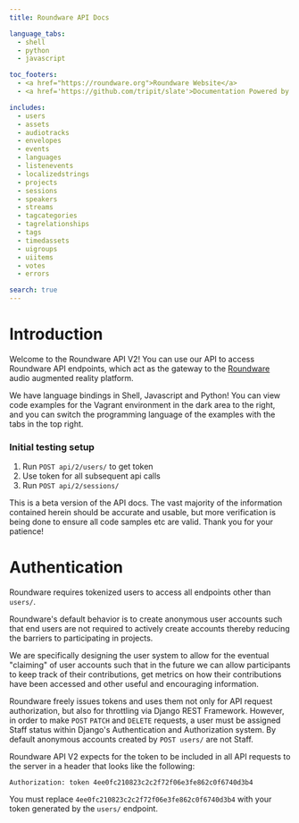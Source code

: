 ```yaml
---
title: Roundware API Docs

language_tabs:
  - shell
  - python
  - javascript

toc_footers:
  - <a href="https://roundware.org">Roundware Website</a>
  - <a href='https://github.com/tripit/slate'>Documentation Powered by Slate</a>

includes:
  - users
  - assets
  - audiotracks
  - envelopes
  - events
  - languages
  - listenevents
  - localizedstrings
  - projects
  - sessions
  - speakers
  - streams
  - tagcategories
  - tagrelationships
  - tags
  - timedassets
  - uigroups
  - uiitems
  - votes
  - errors

search: true
---
```


# Introduction

Welcome to the Roundware API V2! You can use our API to access Roundware API endpoints, which act as the gateway to the [Roundware](https://roundware.org) audio augmented reality platform.

We have language bindings in Shell, Javascript and Python! You can view code examples for the Vagrant environment in the dark area to the right, and you can switch the programming language of the examples with the tabs in the top right.


### Initial testing setup

1. Run `POST api/2/users/` to get token
2. Use token for all subsequent api calls
3. Run `POST api/2/sessions/`

<aside class="warning">
This is a beta version of the API docs. The vast majority of the information contained herein should be accurate and usable, but more verification is being done to ensure all code samples etc are valid. Thank you for your patience!
</aside>

# Authentication

Roundware requires tokenized users to access all endpoints other than `users/`.

Roundware's default behavior is to create anonymous user accounts such that end users are not required to actively create accounts thereby reducing the barriers to participating in projects.

We are specifically designing the user system to allow for the eventual "claiming" of user accounts such that in the future we can allow participants to keep track of their contributions, get metrics on how their contributions have been accessed and other useful and encouraging information.

Roundware freely issues tokens and uses them not only for API request authorization, but also for throttling via Django REST Framework. However, in order to make `POST` `PATCH` and `DELETE` requests, a user must be assigned Staff status within Django's Authentication and Authorization system. By default anonymous accounts created by `POST users/` are not Staff.

Roundware API V2 expects for the token to be included in all API requests to the server in a header that looks like the following:

`Authorization: token 4ee0fc210823c2c2f72f06e3fe862c0f6740d3b4`

<aside class="notice">
You must replace <code>4ee0fc210823c2c2f72f06e3fe862c0f6740d3b4</code> with your token generated by the <code>users/</code> endpoint.
</aside>
